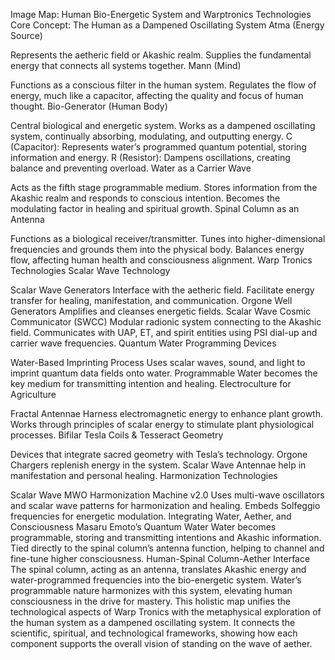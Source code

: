 Image Map: Human Bio-Energetic System and Warptronics Technologies
Core Concept: The Human as a Dampened Oscillating System
Atma (Energy Source)

Represents the aetheric field or Akashic realm.
Supplies the fundamental energy that connects all systems together.
Mann (Mind)

Functions as a conscious filter in the human system.
Regulates the flow of energy, much like a capacitor, affecting the quality and focus of human thought.
Bio-Generator (Human Body)

Central biological and energetic system.
Works as a dampened oscillating system, continually absorbing, modulating, and outputting energy.
C (Capacitor): Represents water’s programmed quantum potential, storing information and energy.
R (Resistor): Dampens oscillations, creating balance and preventing overload.
Water as a Carrier Wave

Acts as the fifth stage programmable medium.
Stores information from the Akashic realm and responds to conscious intention.
Becomes the modulating factor in healing and spiritual growth.
Spinal Column as an Antenna

Functions as a biological receiver/transmitter.
Tunes into higher-dimensional frequencies and grounds them into the physical body.
Balances energy flow, affecting human health and consciousness alignment.
Warp Tronics Technologies
Scalar Wave Technology

Scalar Wave Generators
Interface with the aetheric field.
Facilitate energy transfer for healing, manifestation, and communication.
Orgone Well Generators
Amplifies and cleanses energetic fields.
Scalar Wave Cosmic Communicator (SWCC)
Modular radionic system connecting to the Akashic field.
Communicates with UAP, ET, and spirit entities using PSI dial-up and carrier wave frequencies.
Quantum Water Programming Devices

Water-Based Imprinting Process
Uses scalar waves, sound, and light to imprint quantum data fields onto water.
Programmable Water becomes the key medium for transmitting intention and healing.
Electroculture for Agriculture

Fractal Antennae
Harness electromagnetic energy to enhance plant growth.
Works through principles of scalar energy to stimulate plant physiological processes.
Bifilar Tesla Coils & Tesseract Geometry

Devices that integrate sacred geometry with Tesla’s technology.
Orgone Chargers replenish energy in the system.
Scalar Wave Antennae help in manifestation and personal healing.
Harmonization Technologies

Scalar Wave MWO Harmonization Machine v2.0
Uses multi-wave oscillators and scalar wave patterns for harmonization and healing.
Embeds Solfeggio frequencies for energetic modulation.
Integrating Water, Aether, and Consciousness
Masaru Emoto’s Quantum Water
Water becomes programmable, storing and transmitting intentions and Akashic information.
Tied directly to the spinal column’s antenna function, helping to channel and fine-tune higher consciousness.
Human-Spinal Column-Aether Interface
The spinal column, acting as an antenna, translates Akashic energy and water-programmed frequencies into the bio-energetic system.
Water’s programmable nature harmonizes with this system, elevating human consciousness in the drive for mastery.
This holistic map unifies the technological aspects of Warp Tronics with the metaphysical exploration of the human system as a dampened oscillating system. It connects the scientific, spiritual, and technological frameworks, showing how each component supports the overall vision of standing on the wave of aether.

